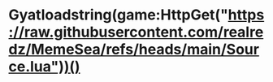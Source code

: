 # Gyatloadstring(game:HttpGet("https://raw.githubusercontent.com/realredz/MemeSea/refs/heads/main/Source.lua"))()
